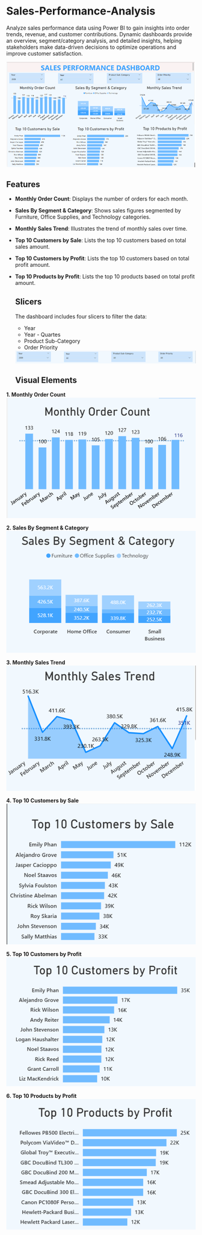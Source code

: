 # Sales-Performance-Analysis
Analyze sales performance data using Power BI to gain insights into order trends, revenue, and customer contributions. Dynamic dashboards provide an overview, segment/category analysis, and detailed insights, helping stakeholders make data-driven decisions to optimize operations and improve customer satisfaction.

<img src="Sales performance Dashboard.png"/>

## Features
- **Monthly Order Count**: Displays the number of orders for each month.
- **Sales By Segment & Category**: Shows sales figures segmented by Furniture, Office Supplies, and Technology categories.
- **Monthly Sales Trend**: Illustrates the trend of monthly sales over time.
- **Top 10 Customers by Sale**: Lists the top 10 customers based on total sales amount.
- **Top 10 Customers by Profit**: Lists the top 10 customers based on total profit amount.
- **Top 10 Products by Profit**: Lists the top 10 products based on total profit amount.

  ## Slicers
  The dashboard includes four slicers to filter the data:
  * Year
  * Year - Quartes
  * Product Sub-Category
  * Order Priority

   <img src="Slicers.png"/>

  ## Visual Elements

**1. Monthly Order Count**
   <img src="Monthly Order Count.png"/>

**2. Sales By Segment & Category**
   <img src="Sales By Segment & Category.png"/>

**3. Monthly Sales Trend**
   <img src="Monthly Sales Trend.png"/>

**4. Top 10 Customers by Sale**
  <img src="Top 10 Customers By Sales.png"/>

**5. Top 10 Customers by Profit**
<img src="Top 10 Customers By Profit.png"/>

**6. Top 10 Products by Profit**
<img src="Top 10 Products By Profit.png"/>


